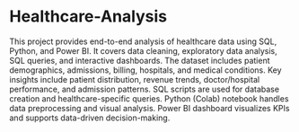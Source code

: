 # Healthcare-Analysis
This project provides end-to-end analysis of healthcare data using SQL, Python, and Power BI.
It covers data cleaning, exploratory data analysis, SQL queries, and interactive dashboards.
The dataset includes patient demographics, admissions, billing, hospitals, and medical conditions.
Key insights include patient distribution, revenue trends, doctor/hospital performance, and admission patterns.
SQL scripts are used for database creation and healthcare-specific queries.
Python (Colab) notebook handles data preprocessing and visual analysis.
Power BI dashboard visualizes KPIs and supports data-driven decision-making.
